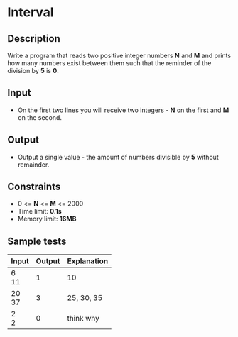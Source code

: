# Interval

## Description
Write a program that reads two positive integer numbers **N** and **M** and prints how many numbers exist between them such that the reminder of the division by **5** is **0**.

## Input
- On the first two lines you will receive two integers - **N** on the first and **M** on the second.

## Output
- Output a single value - the amount of numbers divisible by **5** without remainder.

## Constraints
- 0 <= **N** <= **M** <= 2000
- Time limit: **0.1s**
- Memory limit: **16MB**

## Sample tests

|     Input       |      Output     |   Explanation   |
|-----------------|-----------------|-----------------|
| 6<br>11         | 1               | 10              |
| 20<br>37        | 3               | 25, 30, 35      |
| 2<br>2          | 0               | think why       |

